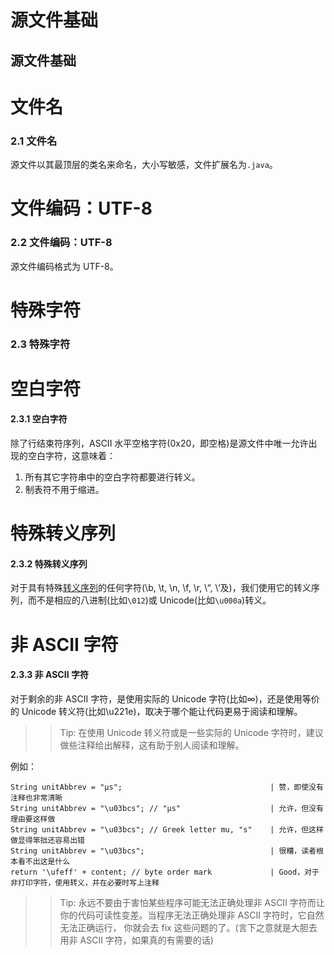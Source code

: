 # 源文件基础

## 源文件基础

# 文件名

### 2.1 文件名

源文件以其最顶层的类名来命名，大小写敏感，文件扩展名为`.java`。

# 文件编码：UTF-8

### 2.2 文件编码：UTF-8

源文件编码格式为 UTF-8。

# 特殊字符

### 2.3 特殊字符

# 空白字符

#### 2.3.1 空白字符

除了行结束符序列，ASCII 水平空格字符(0x20，即空格)是源文件中唯一允许出现的空白字符，这意味着：

1.  所有其它字符串中的空白字符都要进行转义。
2.  制表符不用于缩进。

# 特殊转义序列

#### 2.3.2 特殊转义序列

对于具有特殊[转义序列](http://zh.wikipedia.org/wiki/%E8%BD%AC%E4%B9%89%E5%BA%8F%E5%88%97)的任何字符(\b, \t, \n, \f, \r, \“, \‘及)，我们使用它的转义序列，而不是相应的八进制(比如`\012`)或 Unicode(比如`\u000a`)转义。

# 非 ASCII 字符

#### 2.3.3 非 ASCII 字符

对于剩余的非 ASCII 字符，是使用实际的 Unicode 字符(比如∞)，还是使用等价的 Unicode 转义符(比如\u221e)，取决于哪个能让代码更易于阅读和理解。

> > Tip: 在使用 Unicode 转义符或是一些实际的 Unicode 字符时，建议做些注释给出解释，这有助于别人阅读和理解。

例如：

```
String unitAbbrev = "μs";                                 | 赞，即使没有注释也非常清晰
String unitAbbrev = "\u03bcs"; // "μs"                    | 允许，但没有理由要这样做
String unitAbbrev = "\u03bcs"; // Greek letter mu, "s"    | 允许，但这样做显得笨拙还容易出错
String unitAbbrev = "\u03bcs";                            | 很糟，读者根本看不出这是什么
return '\ufeff' + content; // byte order mark             | Good，对于非打印字符，使用转义，并在必要时写上注释 
```

> > Tip: 永远不要由于害怕某些程序可能无法正确处理非 ASCII 字符而让你的代码可读性变差。当程序无法正确处理非 ASCII 字符时，它自然无法正确运行， 你就会去 fix 这些问题的了。(言下之意就是大胆去用非 ASCII 字符，如果真的有需要的话)